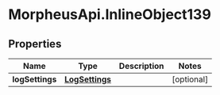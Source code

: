# MorpheusApi.InlineObject139

## Properties

Name | Type | Description | Notes
------------ | ------------- | ------------- | -------------
**logSettings** | [**LogSettings**](LogSettings.md) |  | [optional] 



